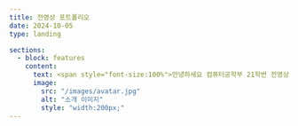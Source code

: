 ```yaml
---
title: 전영상 포트폴리오
date: 2024-10-05
type: landing

sections:
  - block: features
    content:
      text: <span style="font-size:100%">안녕하세요 컴퓨터공학부 21학번 전영상입니다.</span>
      image: 
        src: "/images/avatar.jpg"
        alt: "소개 이미지"
        style: "width:200px;"
---
```


